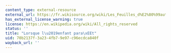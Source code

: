 ```yaml
---
content_type: external-resource
external_url: https://fr.wikisource.org/wiki/Les_Feuilles_d%E2%80%99automne/%C2%AB_Lorsque_l%E2%80%99enfant_para%C3%AEt_%C2%BB
has_external_license_warning: true
license: https://en.wikipedia.org/wiki/All_rights_reserved
status: ''
title: "Lorsque l\u2019enfant para\xEEt"
uid: 70b2137f-3a23-4fb7-9e97-c96ecdca840f
wayback_url: ''
---
```

